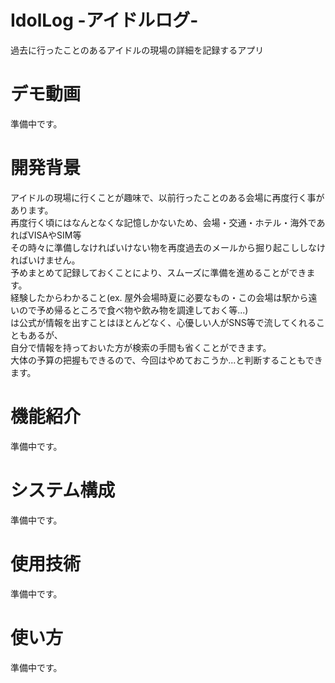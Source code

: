 # IdolLog -アイドルログ-
過去に行ったことのあるアイドルの現場の詳細を記録するアプリ

# デモ動画
準備中です。

# 開発背景
アイドルの現場に行くことが趣味で、以前行ったことのある会場に再度行く事があります。<br>
再度行く頃にはなんとなくな記憶しかないため、会場・交通・ホテル・海外であればVISAやSIM等<br>
その時々に準備しなければいけない物を再度過去のメールから掘り起こししなければいけません。<br>
予めまとめて記録しておくことにより、スムーズに準備を進めることができます。<br>
経験したからわかること(ex. 屋外会場時夏に必要なもの・この会場は駅から遠いので予め帰るところで食べ物や飲み物を調達しておく等...)<br>
は公式が情報を出すことはほとんどなく、心優しい人がSNS等で流してくれることもあるが、<br>
自分で情報を持っておいた方が検索の手間も省くことができます。<br>
大体の予算の把握もできるので、今回はやめておこうか...と判断することもできます。<br>

# 機能紹介
準備中です。

# システム構成
準備中です。

# 使用技術
準備中です。

# 使い方
準備中です。
